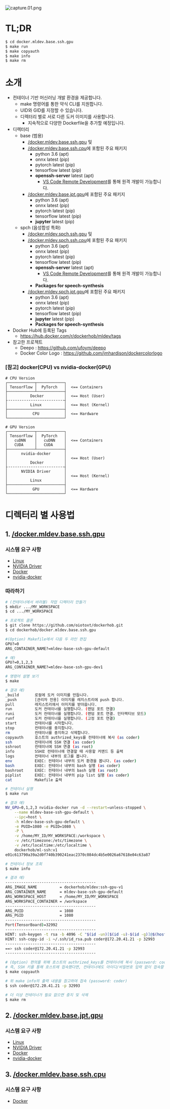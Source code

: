 ![capture.01.png](https://github.com/oiotoxt/dockerhob/blob/master/capture.01.png)

# TL;DR
```bash
$ cd docker.mldev.base.ssh.gpu
$ make run
$ make copyauth
$ make info
$ make rm
```

# 소개

* 컨테이너 기반 머신러닝 개발 환경을 제공합니다.
  * make 명령어를 통한 약식 CLI를 지원합니다.
  * UID와 GID를 지정할 수 있습니다.
  * 디렉터리 별로 서로 다른 도커 이미지를 사용합니다.
    * 지속적으로 다양한 Dockerfile을 추가할 예정입니다.
* 디렉터리
  * base (범용)
    * [/docker.mldev.base.ssh.gpu](https://github.com/oiotoxt/dockerhob/tree/master/docker.mldev.base.ssh.gpu) 및
    * [/docker.mldev.base.ssh.cpu](https://github.com/oiotoxt/dockerhob/tree/master/docker.mldev.base.ssh.cpu)에 포함된 주요 패키지
      * python        3.6    (apt)
      * onnx          latest (pip)
      * pytorch       latest (pip)
      * tensorflow    latest (pip)
      * **openssh-server** latest (apt)
        * [VS Code Remote Development](https://code.visualstudio.com/docs/remote/remote-overview)를 통해 원격 개발이 가능합니다.
    * [/docker.mldev.base.jpt.gpu](https://github.com/oiotoxt/dockerhob/tree/master/docker.mldev.base.jpt.gpu)에 포함된 주요 패키지
      * python        3.6    (apt)
      * onnx          latest (pip)
      * pytorch       latest (pip)
      * tensorflow    latest (pip)
      * **jupyter**     latest (pip)
  * spch (음성합성 특화)
    * [/docker.mldev.spch.ssh.gpu](https://github.com/oiotoxt/dockerhob/tree/master/docker.mldev.spch.ssh.gpu) 및
    * [/docker.mldev.spch.ssh.cpu](https://github.com/oiotoxt/dockerhob/tree/master/docker.mldev.spch.ssh.cpu)에 포함된 주요 패키지
      * python        3.6    (apt)
      * onnx          latest (pip)
      * pytorch       latest (pip)
      * tensorflow    latest (pip)
      * **openssh-server** latest (apt)
        * [VS Code Remote Development](https://code.visualstudio.com/docs/remote/remote-overview)를 통해 원격 개발이 가능합니다.
      * **Packages for speech-synthesis**
    * [/docker.mldev.spch.jpt.gpu](https://github.com/oiotoxt/dockerhob/tree/master/docker.mldev.spch.jpt.gpu)에 포함된 주요 패키지
      * python        3.6    (apt)
      * onnx          latest (pip)
      * pytorch       latest (pip)
      * tensorflow    latest (pip)
      * **jupyter**     latest (pip)
      * **Packages for speech-synthesis**
* Docker Hub에 등록된 Tags
  * https://hub.docker.com/r/dockerhob/mldev/tags
* 참고한 프로젝트
  * Deepo : https://github.com/ufoym/deepo
  * Docker Color Logo : https://github.com/jmhardison/dockercolorlogo

### [참고] docker(CPU) vs nvidia-docker(GPU)
```
# CPU Version
┌────────────┬────────────┐
│ TensorFlow │  PyTorch   │  <== Containers
├────────────┴────────────┤
│          Docker         │  <== Host (User)
├╶╶╶╶╶╶╶╶╶╶╶╶╶╶╶╶╶╶╶╶╶╶╶╶╶┤
│          Linux          │  <== Host (Kernel)
├─────────────────────────┤
│           CPU           │  <== Hardware
└─────────────────────────┘

# GPU Version
┌────────────┬────────────┐
│ TensorFlow │  PyTorch   │
│   cuDNN    │   cuDNN    │  <== Containers
│   CUDA     │   CUDA     │
├────────────┴────────────┤
│      nvidia-docker      │
│                         │  <== Host (User)
│          Docker         │
├╶╶╶╶╶╶╶╶╶╶╶╶╶╶╶╶╶╶╶╶╶╶╶╶╶┤
│      NVIDIA Driver      │
│                         │  <== Host (Kernel)
│          Linux          │
├─────────────────────────┤
│           GPU           │  <== Hardware
└─────────────────────────┘
```

# 디렉터리 별 사용법

## 1. [/docker.mldev.base.ssh.gpu](https://github.com/oiotoxt/dockerhob/tree/master/docker.mldev.base.ssh.gpu)

### 시스템 요구 사항

* [Linux](https://ubuntu.com/)
* [NVIDIA Driver](https://www.google.com/search?newwindow=1&ei=x0lBXfGhI5zMmAW_3ZXoDQ&q=How+to+Install+latest+nvidia+drivers+in+linux&oq=How+to+Install+latest+nvidia+drivers+in+linux&gs_l=psy-ab.3..35i39i19.1543.1917..2800...0.0..0.122.232.0j2......0....1..gws-wiz.......0i19.NIeyvBbm3Xs&ved=0ahUKEwixoabA197jAhUcJqYKHb9uBd0Q4dUDCAo&uact=5)
* [Docker](https://docs.docker.com/install/)
* [nvidia-docker](https://github.com/NVIDIA/nvidia-docker)

### 따라하기

```bash
# (컨테이너에서 바라볼) 작업 디렉터리 만들기
$ mkdir .../MY_WORKSPACE
$ cd .../MY_WORKSPACE

# 프로젝트 클론
$ git clone https://github.com/oiotoxt/dockerhob.git
$ cd dockerhob/docker.mldev.base.ssh.gpu
```

```bash
#(Option) Makefile에서 다음 두 라인 편집
GPU?=0
ARG_CONTAINER_NAME?=mldev-base-ssh-gpu-default

# 예)
GPU?=0,1,2,3
ARG_CONTAINER_NAME?=mldev-base-ssh-gpu-dev1
```

```bash
# 명령어 설명 보기
$ make

# 결과 예)
_build       로컬에 도커 이미지를 만듭니다.
_push        [관리자 전용] 이미지를 레지스트리에 push 합니다.
pull         레지스트리에서 이미지를 받아옵니다.
run          도커 컨테이너를 실행합니다. (랜덤 포트 연결)
runi         도커 컨테이너를 실행합니다. (랜덤 포트 연결. 인터랙티브 모드)
runf         도커 컨테이너를 실행합니다. (고정 포트 연결)
start        컨테이너를 시작합니다.
stop         컨테이너를 중지합니다.
rm           컨테이너를 중지하고 삭제합니다.
copyauth     호스트의 authrized_keys를 컨테이너에 복사 (as coder)
ssh          컨테이너에 SSH 연결 (as coder)
sshroot      컨테이너에 SSH 연결 (as root)
info         SSH로 컨테이너에 연결할 때 사용할 커맨드 등 출력
logs         컨테이너 내부의 로그를 봅니다.
env          EXEC: 컨테이너 내부의 도커 환경을 봅니다. (as coder)
bash         EXEC: 컨테이너 내부의 bash 실행 (as coder)
bashroot     EXEC: 컨테이너 내부의 bash 실행 (as root)
piplist      EXEC: 컨테이너 내부의 pip list 실행 (as coder)
cat          Makefile 출력
```

```bash
# 컨테이너 실행
$ make run

# 결과 예)
NV_GPU=0,1,2,3 nvidia-docker run -d --restart=unless-stopped \
    --name mldev-base-ssh-gpu-default \
    --ipc=host \
    -h mldev-base-ssh-gpu-default \
    -e PUID=1080 -e PGID=1080 \
    -P \
    -v /home/MY_ID/MY_WORKSPACE:/workspace \
    -v /etc/timezone:/etc/timezone \
    -v /etc/localtime:/etc/localtime \
    dockerhob/ml-ssh:v1
e01c613790a39a2d0f740b390241eac2370c084dc4b5e0026a67618e04c63a87
```

```bash
# 컨테이너 정보 조회
$ make info

# 결과 예)
----------------------------------------
ARG_IMAGE_NAME          = dockerhob/mldev:ssh-gpu-v1
ARG_CONTAINER_NAME      = mldev-base-ssh-gpu-default
ARG_WORKSPACE_HOST      = /home/MY_ID/MY_WORKSPACE
ARG_WORKSPACE_CONTAINER = /workspace
----------------------------------------
ARG_PUID                = 1080
ARG_PGID                = 1080
----------------------------------------
Port(TensorBoard)=32992
----------------------------------------
HINT: ssh-keygen -t rsa -b 4096 -C "$(id -un)[$(id -u)-$(id -g)]@$(hostname)"
HINT: ssh-copy-id -i ~/.ssh/id_rsa.pub coder@172.20.41.21 -p 32993
----------------------------------------
==> ssh coder@172.20.41.21 -p 32993
----------------------------------------
```

```bash
# (Option) 편의를 위해 호스트의 authrized_keys를 컨테이너에 복사 (password: coder)
# 즉, SSH 키를 통해 호스트에 접속했다면, 컨테이너에도 아이디/비밀번호 입력 없이 접속할 수 있게 됩니다.
$ make copyauth

# 위 make info의 출력 내용을 참고하여 접속 (password: coder)
$ ssh coder@172.20.41.21 -p 32993
```

```bash
# 더 이상 컨테이너가 필요 없으면 중지 및 삭제
$ make rm
```

## 2. [/docker.mldev.base.jpt.gpu](https://github.com/oiotoxt/dockerhob/tree/master/docker.mldev.base.jpt.gpu)

### 시스템 요구 사항

* [Linux](https://ubuntu.com/)
* [NVIDIA Driver](https://www.google.com/search?newwindow=1&ei=x0lBXfGhI5zMmAW_3ZXoDQ&q=How+to+Install+latest+nvidia+drivers+in+linux&oq=How+to+Install+latest+nvidia+drivers+in+linux&gs_l=psy-ab.3..35i39i19.1543.1917..2800...0.0..0.122.232.0j2......0....1..gws-wiz.......0i19.NIeyvBbm3Xs&ved=0ahUKEwixoabA197jAhUcJqYKHb9uBd0Q4dUDCAo&uact=5)
* [Docker](https://docs.docker.com/install/)
* [nvidia-docker](https://github.com/NVIDIA/nvidia-docker)

## 3. [/docker.mldev.base.ssh.cpu](https://github.com/oiotoxt/dockerhob/tree/master/docker.mldev.base.ssh.cpu)

### 시스템 요구 사항

* [Docker](https://docs.docker.com/install/)
